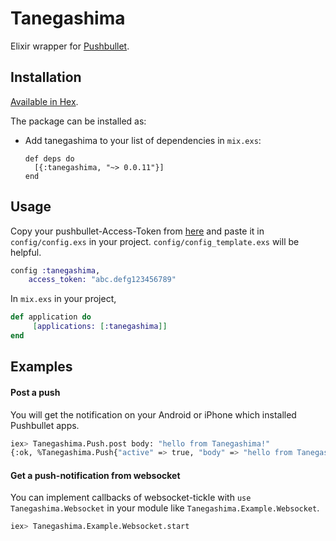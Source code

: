 # Tanegashima

Elixir wrapper for [Pushbullet](https://www.pushbullet.com/).

## Installation

[Available in Hex](https://hex.pm).

The package can be installed as:

  * Add tanegashima to your list of dependencies in `mix.exs`:

        def deps do
          [{:tanegashima, "~> 0.0.11"}]
        end

## Usage

Copy your pushbullet-Access-Token from [here](https://www.pushbullet.com/#settings) and paste it in `config/config.exs` in your project. `config/config_template.exs` will be helpful.
```elixir
config :tanegashima,
    access_token: "abc.defg123456789"
```
In `mix.exs` in your project,
```elixir
def application do
     [applications: [:tanegashima]]
end
```

## Examples

#### Post a push
You will get the notification on your Android or iPhone which installed Pushbullet apps.


```bash
iex> Tanegashima.Push.post body: "hello from Tanegashima!"
{:ok, %Tanegashima.Push{"active" => true, "body" => "hello from Tanegashima!", ...}
```

#### Get a push-notification from websocket

You can implement callbacks of websocket-tickle with `use Tanegashima.Websocket` in your module like `Tanegashima.Example.Websocket`.
```bash
iex> Tanegashima.Example.Websocket.start
```
